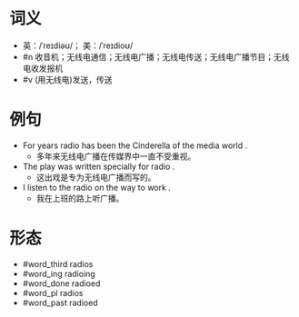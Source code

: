 # 词义
- 英：/ˈreɪdiəʊ/； 美：/ˈreɪdioʊ/
- #n 收音机；无线电通信；无线电广播；无线电传送；无线电广播节目；无线电收发报机
- #v (用无线电)发送，传送
# 例句
- For years radio has been the Cinderella of the media world .
	- 多年来无线电广播在传媒界中一直不受重视。
- The play was written specially for radio .
	- 这出戏是专为无线电广播而写的。
- I listen to the radio on the way to work .
	- 我在上班的路上听广播。
# 形态
- #word_third radios
- #word_ing radioing
- #word_done radioed
- #word_pl radios
- #word_past radioed
